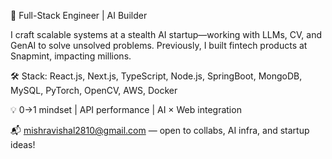 🚀 Full-Stack Engineer | AI Builder

I craft scalable systems at a stealth AI startup—working with LLMs, CV, and GenAI to solve unsolved problems. Previously, I built fintech products at Snapmint, impacting millions.

🛠️ Stack: React.js, Next.js, TypeScript, Node.js, SpringBoot, MongoDB, MySQL, PyTorch, OpenCV, AWS, Docker

💡 0→1 mindset | API performance | AI × Web integration

📬 mishravishal2810@gmail.com — open to collabs, AI infra, and startup ideas!
